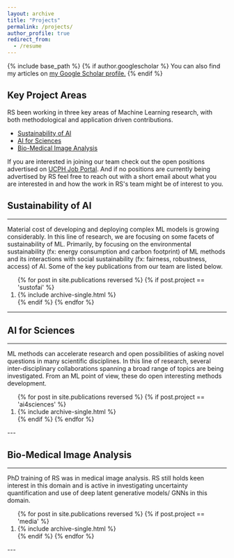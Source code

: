 ```yaml
---
layout: archive
title: "Projects"
permalink: /projects/
author_profile: true
redirect_from:
  - /resume
---
```

{% include base_path %}
{% if author.googlescholar %}
You can also find my articles on <u><a href="{{author.googlescholar}}">my Google Scholar profile</a>.</u>
{% endif %}

## Key Project Areas

RS been working in three key areas of Machine Learning research, with both methodological and application driven contributions.

- [Sustainability of AI](#sustainability-of-ai)
- [AI for Sciences](#ai-for-sciences)
- [Bio-Medical Image Analysis](#bio-medical-image-analysis)

If you are interested in joining our team check out the open positions advertised on [UCPH Job Portal](https://employment.ku.dk/). And if no positions are currently being advertised by RS feel free to reach out with a short email about what you are interested in and how the work in RS's team might be of interest to you. 

## Sustainability of AI
---
Material cost of developing and deploying complex ML models is growing considerably. In this line of research, we are focusing on some facets of sustainability of ML. Primarily, by focusing on the environmental sustainability (fx: energy consumption and carbon footprint) of ML methods and its interactions with social sustainability (fx: fairness, robustness, access) of AI. Some of the key publications from our team are listed below. 

<ol>
{% for post in site.publications reversed %}
  {% if post.project == 'sustofai' %}
     <li> {% include archive-single.html %} </li>
  {% endif %}
{% endfor %}
</ol>

---

## AI for Sciences
---
ML methods can accelerate research and open possibilities of asking novel questions in many scientific disciplines. In this line of research, several inter-disciplinary collaborations spanning a broad range of topics are being investigated. From an ML point of view, these do open interesting methods development.

<ol>
{% for post in site.publications reversed %}
  {% if post.project == 'ai4sciences' %}
     <li> {% include archive-single.html %} </li>
  {% endif %}
{% endfor %}
</ol>
---

## Bio-Medical Image Analysis
---
PhD training of RS was in medical image analysis. RS still holds keen interest in this domain and is active in investigating uncertainty quantification and use of deep latent generative models/ GNNs in this domain.

<ol>
{% for post in site.publications reversed %}
  {% if post.project == 'media' %}
     <li> {% include archive-single.html %} </li>
  {% endif %}
{% endfor %}
</ol>
---




